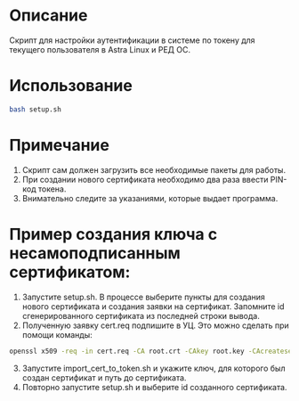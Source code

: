 # Описание
Скрипт для настройки аутентификации в системе по токену для текущего пользователя в Astra Linux и РЕД ОС.

# Использование
```bash
bash setup.sh
```

# Примечание
1. Скрипт сам должен загрузить все необходимые пакеты для работы.
2. При создании нового сертификата необходимо два раза ввести PIN-код токена.
3. Внимательно следите за указаниями, которые выдает программа.
# Пример создания ключа с несамоподписанным сертификатом:
1. Запустите setup.sh. В процессе выберите пункты для создания нового сертификата и создания заявки на сертификат. Запомните id сгенерированного сертификата из последней строки вывода.
2. Полученную заявку cert.req подпишите в УЦ. Это можно сделать при помощи команды:
```bash
openssl x509 -req -in cert.req -CA root.crt -CAkey root.key -CAcreateserial -out cert.crt -days 365 -outform DER
```
3. Запустите import_cert_to_token.sh и укажите ключ, для которого был создан сертификат и путь до сертификата.
4. Повторно запустите setup.sh и выберите id созданного сертификата.

